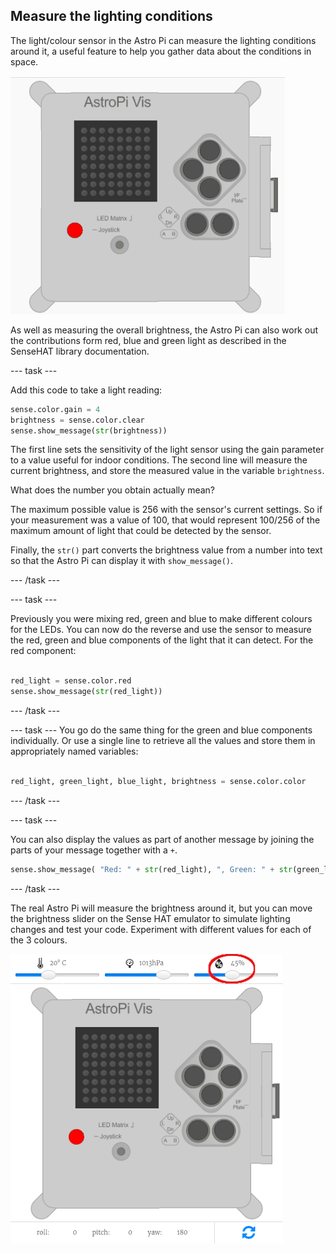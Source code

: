 ## Measure the lighting conditions

The light/colour sensor in the Astro Pi can measure the lighting conditions around it, a useful feature to help you gather data about the conditions in space.

![Message about the brightness](images/degrees-message.gif)

As well as measuring the overall brightness, the Astro Pi can also work out the contributions form red, blue and green light as described in the SenseHAT library documentation. 



--- task ---

Add this code to take a light reading:

```python
sense.color.gain = 4
brightness = sense.color.clear
sense.show_message(str(brightness))
```
The first line sets the sensitivity of the light sensor using the gain parameter to a value useful for indoor conditions. The second line will measure the current brightness, and store the measured value in the variable `brightness`. 

What does the number you obtain actually mean? 

The maximum possible value is 256 with the sensor's current settings. So if your measurement was a value of 100, that would represent 100/256 of the maximum amount of light that could be detected by the sensor. 

Finally, the `str()` part converts the brightness value from a number into text so that the Astro Pi can display it with `show_message()`.

--- /task ---

--- task ---

Previously you were mixing red, green and blue to make different colours for the LEDs. You can now do the reverse and use the sensor to measure the red, green and blue components of the light that it can detect. For the red component:

```python

red_light = sense.color.red
sense.show_message(str(red_light))
```

--- /task ---

--- task ---
You go do the same thing for the green and blue components individually. Or use a single line to retrieve all the values and store them in appropriately named variables:

```python

red_light, green_light, blue_light, brightness = sense.color.color
```

--- /task ---


--- task ---

You can also display the values as part of another message by joining the parts of your message together with a `+`.

```python
sense.show_message( "Red: " + str(red_light), ", Green: " + str(green_light), ", Blue: " + str(blue_light) )
```

--- /task ---

The real Astro Pi will measure the brightness around it, but you can move the brightness slider on the Sense HAT emulator to simulate lighting changes and test your code. Experiment with different values for each of the 3 colours. 

![Humidity slider](images/humidity-slider.png)

